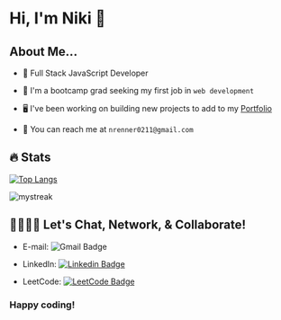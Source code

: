 # Hi, I'm Niki 👋

## About Me...

- 💛 Full Stack JavaScript Developer

- 🌱 I'm a bootcamp grad seeking my first job in `web development`

- 🖥️ I've been working on building new projects to add to my [Portfolio](https://nrenner0211.github.io/my-app/)

- 📧 You can reach me at `nrenner0211@gmail.com`

## 🔥 Stats 

[![Top Langs](https://github-readme-stats.vercel.app/api/top-langs/?username=nrenner0211&layout=compact&theme=nightowl)](https://github.com/nrenner0211/github-readme-stats)

<img src="https://github-readme-streak-stats.herokuapp.com/?user=nrenner0211&theme=nightowl" alt="mystreak"/>

## 🫱🏻‍🫲🏾 Let's Chat, Network, & Collaborate!

- E-mail: ![Gmail Badge](https://img.shields.io/badge/nrenner0211@gmail.com-D14836?style=for-the-badge&logo=gmail&logoColor=white)

- LinkedIn: [![Linkedin Badge](https://img.shields.io/badge/nrenner0211-0077B5?style=for-the-badge&logo=linkedin&logoColor=white&link=https://www.linkedin.com/in/nicolette-renner/)](https://www.linkedin.com/in/nicolette-renner/)

- LeetCode: [![LeetCode Badge](https://img.shields.io/badge/-LeetCode-FFA116?style=for-the-badge&logo=LeetCode&logoColor=black&link=https://www.leetcode.com/nrenner0211/)](https://www.leetcode.com/nrenner0211/)

### Happy coding!
